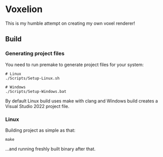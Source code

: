 # Voxelion

This is my humble attempt on creating my own voxel renderer!

## Build
### Generating project files

You need to run premake to generate project files for your system:
```shell
# Linux
./Scripts/Setup-Linux.sh

# Windows
./Scripts/Setup-Windows.bat
```
By default Linux build uses make with clang and Windows build creates a Visual Studio 2022 project file.

### Linux

Building project as simple as that:
```shell
make
```
...and running freshly built binary after that.
